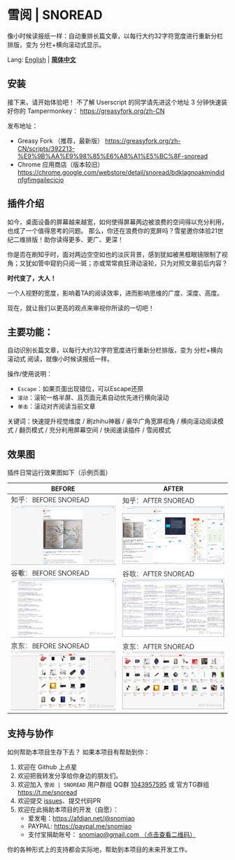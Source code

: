 # 雪阅 | SNOREAD

像小时候读报纸一样：自动重排长篇文章，以每行大约32字符宽度进行重新分栏排版，变为 分栏+横向滚动式显示。

Lang: [English](./README.md) | __[简体中文](./README_zh-CN.md)__

## 安装
接下来，请开始体验吧！
不了解 Userscript 的同学请先进这个地址 3 分钟快速装好你的 Tampermonkey： https://greasyfork.org/zh-CN

发布地址：
- Greasy Fork （推荐，最新版） https://greasyfork.org/zh-CN/scripts/392213-%E9%9B%AA%E9%98%85%E6%A8%A1%E5%BC%8F-snoread
- Chrome 应用商店（版本较旧） https://chrome.google.com/webstore/detail/snoread/bdklagnoakmjndjdnfgfimgailecicjo

## 插件介绍

如今，桌面设备的屏幕越来越宽，如何使得屏幕两边被浪费的空间得以充分利用，也成了一个值得思考的问题。
那么，你还在浪费你的宽屏吗？雪星邀你体验21世纪二维排版！助你读得更多、更广、更深！

你是否在刷知乎时，面对两边空空如也的淡灰背景，感到犹如被黑框眼镜限制了视角；又犹如管中窥豹只阅一斑；亦或常常疯狂滑动滚轮，只为对照文章前后内容？

**时代变了，大人！**

一个人视野的宽度，影响着TA的阅读效率，进而影响思维的广度、深度、高度。

现在，就让我们以更高的观点来审视你所读的一切吧！

## 主要功能：

自动识别长篇文章，以每行大约32字符宽度进行重新分栏排版，变为 分栏+横向滚动式 阅读，就像小时候读报纸一样。

操作/使用说明：
- `Escape`：如果页面出现错位，可以Escape还原
- `滚动`：滚轮一格半屏、且页面元素自动优先进行横向滚动
- `单击`：滚动对齐阅读当前文章

关键词：快速提升视觉维度 / 刷zhihu神器 / 豪华广角宽屏视角 / 横向滚动阅读模式 / 翻页模式 / 充分利用屏幕空间 / 快阅速读插件 / 雪阅模式

## 效果图

插件日常运行效果图如下（示例页面）

|BEFORE | AFTER |
|-|-|
| ![知乎_BEFORE](知乎：BEFORE%20SNOREAD.png) | ![知乎_AFTER](知乎：AFTER%20SNOREAD.png) | 
| ![Google_BEFORE](Google：BEFORE%20SNOREAD.png) | ![Google_AFTER](Google：AFTER%20SNOREAD.png)|
| ![京东_BEFORE](京东：BEFORE%20SNOREAD.png) | ![京东_AFTER](京东：AFTER%20SNOREAD.png) |

## 支持与协作

如何帮助本项目生存下去？ 如果本项目有帮助到你：
1. 欢迎在 Github 上点星
2. 欢迎把我转发分享给你身边的朋友们。
3. 欢迎加入 `雪阅 | SNOREAD` 用户群组 QQ群 [1043957595](https://jq.qq.com/?_wv=1027&k=3FfrFu7X) 或 官方TG群组 https://t.me/snoread
4. 欢迎提交 [issues]( https://github.com/snomiao/CapsLockX/issues )、提交代码PR
5. 欢迎在此捐助本项目的开发（自愿）：
   - 爱发电：https://afdian.net/@snomiao
   - PAYPAL: https://paypal.me/snomiao
   - 支付宝捐助账号： [snomiao@gmail.com （点击查看二维码）](./支付宝捐助.png)

你的各种形式上的支持都会实际地，帮助到本项目的未来开发工作。

